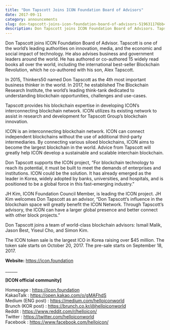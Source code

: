 ```yaml
---
title: "Don Tapscott Joins ICON Foundation Board of Advisors"
date: 2017-09-11
category: announcements
slug: don-tapscott-joins-icon-foundation-board-of-advisors-519631176bb4
description: Don Tapscott joins ICON Foundation Board of Advisors. Tapscott is one of the world’s leading authorities on innovation, media, and the economic and social impact of technology.
---
```


Don Tapscott joins ICON Foundation Board of Advisor. Tapscott is one of the world’s leading authorities on innovation, media, and the economic and social impact of technology. He also advises business and government leaders around the world. He has authored or co-authored 15 widely read books all over the world, including the international best-seller Blockchain Revolution, which he co-authored with his son, Alex Tapscott.

In 2015, Thinkers50 named Don Tapscott as the 4th most important business thinker in the world. In 2017, he established The Blockchain Research Institute, the world’s leading think-tank dedicated to understanding blockchain opportunities, challenges and use-cases.

Tapscott provides his blockchain expertise in developing ICON’s interconnecting blockchain network. ICON utilizes its existing network to assist in research and development for Tapscott Group’s blockchain innovation.

ICON is an interconnecting blockchain network. ICON can connect independent blockchains without the use of additional third-party intermediaries. By connecting various siloed blockchains, ICON aims to become the largest blockchain in the world. Advice from Tapscott will greatly help ICON develop a sustainable and scalable interchain blockchain.

Don Tapscott supports the ICON project, “For blockchain technology to reach its potential, it must be built to meet the demands of enterprises and institutions. ICON could be the solution. It has already emerged as the leader in Korea, widely adopted by banks, universities, and hospitals, and is positioned to be a global force in this fast-emerging industry.”

JH Kim, ICON Foundation Council Member, is leading the ICON project. JH Kim welcomes Don Tapscott as an advisor, “Don Tapscott’s influence in the blockchain space will greatly benefit the ICON Network. Through Tapscott’s advisory, the ICON can have a larger global presence and better connect with other block projects.”

Don Tapscott joins a team of world-class blockchain advisors: Ismail Malik, Jason Best, Yiseul Cho, and Simon Kim.

The ICON token sale is the largest ICO in Korea raising over $45 million. The token sale starts on October 20, 2017. The pre-sale starts on September 18, 2017.

**Website:** <https://icon.foundation>

\_\_\_\_\_\_

**[ICON official community]**

Homepage : <https://icon.foundation>  
KakaoTalk : <https://open.kakao.com/o/gMAFhdS>  
Medium (ENG post) : <https://medium.com/helloiconworld>  
Brunch (KOR post) : <https://brunch.co.kr/@helloiconworld>  
Reddit : <https://www.reddit.com/r/helloicon/>  
Twitter : <https://twitter.com/helloiconworld>  
Facebook : <https://www.facebook.com/helloicon/>

